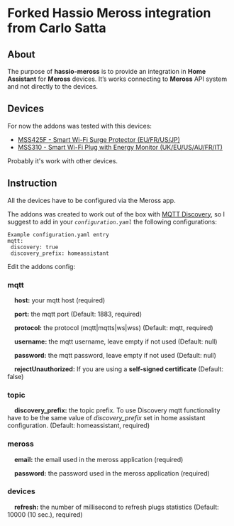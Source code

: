 # Forked Hassio Meross integration from Carlo Satta

## About
The purpose of **hassio-meross** is to provide an integration in **Home Assistant** for **Meross** devices. It’s works connecting to **Meross** API system and not directly to the devices.


## Devices
For now the addons was tested with this devices:
 - [MSS425F - Smart Wi-Fi Surge Protector (EU/FR/US/JP)](http://www.meross.com/products/home_automation/smart_wi_fi_surge_protect/36.html)
 - [MSS310 - Smart Wi-Fi Plug with Energy Monitor (UK/EU/US/AU/FR/IT)](http://www.meross.com/products/home_automation/smart_wi_fi_plug/22.html)

Probably  it's work with other devices.

## Instruction
All the devices have to be  configured via the Meross app.

The addons was created to work out of the box with [MQTT Discovery](https://www.home-assistant.io/docs/mqtt/discovery/), so I suggest to add in your *`configuration.yaml`* the following configurations:

 ```
Example configuration.yaml entry
mqtt:
  discovery: true
  discovery_prefix: homeassistant
```


Edit the addons config:
### mqtt
&nbsp;&nbsp;&nbsp;&nbsp;**host:** your mqtt host (required)

&nbsp;&nbsp;&nbsp;&nbsp;**port:** the mqtt port (Default: 1883, required)

&nbsp;&nbsp;&nbsp;&nbsp;**protocol:** the protocol (mqtt|mqtts|ws|wss) (Default: mqtt, required)

&nbsp;&nbsp;&nbsp;&nbsp;**username:** the mqtt username, leave empty if not used (Default: null)

&nbsp;&nbsp;&nbsp;&nbsp;**password:** the mqtt password, leave empty if not used (Default: null)

&nbsp;&nbsp;&nbsp;&nbsp;**rejectUnauthorized:** If you are using a **self-signed certificate** (Default: false)
### topic
&nbsp;&nbsp;&nbsp;&nbsp;**discovery_prefix:** the topic prefix. To use Discovery mqtt functionality have to be the same value of *discovery_prefix* set in home assistant configuration. (Default: homeassistant, required)
### meross
&nbsp;&nbsp;&nbsp;&nbsp;**email:** the email used in the meross application (required)

&nbsp;&nbsp;&nbsp;&nbsp;**password:** the password used in the meross application (required)
### devices
&nbsp;&nbsp;&nbsp;&nbsp;**refresh:** the number of millisecond to refresh plugs statistics (Default: 10000 (10 sec.), required)


